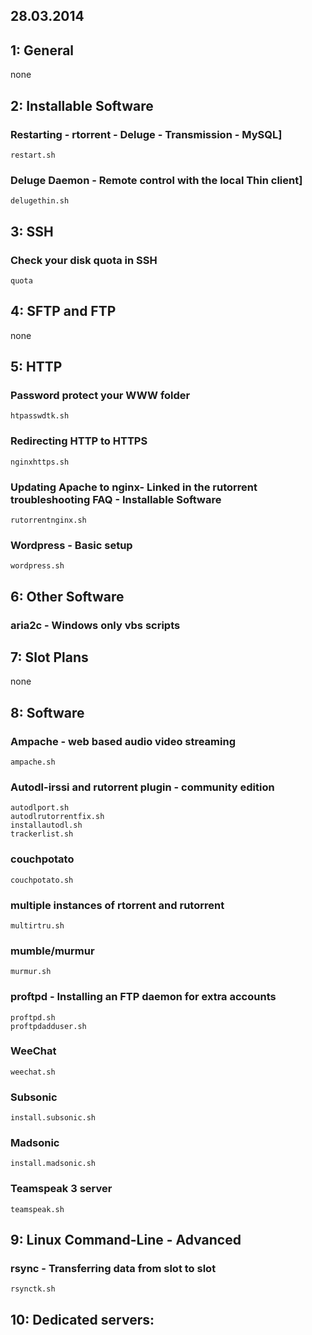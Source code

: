 
28.03.2014
---

1: General
---

none

2: Installable Software
---

### Restarting - rtorrent - Deluge - Transmission - MySQL]

    restart.sh

### Deluge Daemon - Remote control with the local Thin client]

    delugethin.sh

3: SSH
---

### Check your disk quota in SSH

    quota

4: SFTP and FTP
---

none

5: HTTP
---

### Password protect your WWW folder

    htpasswdtk.sh

### Redirecting HTTP to HTTPS

    nginxhttps.sh

### Updating Apache to nginx- Linked in the rutorrent troubleshooting FAQ - Installable Software

    rutorrentnginx.sh

### Wordpress - Basic setup

    wordpress.sh

6: Other Software
---

### aria2c - Windows only vbs scripts

7: Slot Plans
---

none

8: Software
---

### Ampache - web based audio video streaming

    ampache.sh

### Autodl-irssi and rutorrent plugin - community edition

    autodlport.sh
    autodlrutorrentfix.sh
    installautodl.sh
    trackerlist.sh

### couchpotato

    couchpotato.sh

### multiple instances of rtorrent and rutorrent

    multirtru.sh

### mumble/murmur

    murmur.sh

### proftpd - Installing an FTP daemon for extra accounts

    proftpd.sh
    proftpdadduser.sh

### WeeChat

    weechat.sh

### Subsonic

    install.subsonic.sh

### Madsonic 

    install.madsonic.sh

### Teamspeak 3 server

    teamspeak.sh

9: Linux Command-Line - Advanced
---

### rsync - Transferring data from slot to slot

    rsynctk.sh

10: Dedicated servers:
---